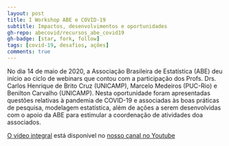 ```yaml
---
layout: post
title: I Workshop ABE e COVID-19
subtitle: Impactos, desenvolvimentos e oportunidades
gh-repo: abecovid/recursos_abe_covid19
gh-badge: [star, fork, follow]
tags: [covid-19, desafios, ações]
comments: true
---
```


No dia 14 de maio de 2020, a Associação Brasileira de Estatística (ABE) deu início ao ciclo de webinars que contou com a participação dos Profs. Drs. Carlos Henrique de Brito Cruz (UNICAMP), Marcelo Medeiros (PUC-Rio) e Benilton Carvalho (UNICAMP). Nesta oportunidade foram apresentadas questões relativas à pandemia de COVID-19 e associadas às boas práticas de pesquisa, modelagem estatística, além de ações a serem desenvolvidas com o apoio da ABE para estimular a coordenação de atividades doa associados.

[O vídeo integral](https://youtu.be/-0wPYrFJQj0) está disponível no [nosso canal no Youtube](https://www.youtube.com/channel/UC2nxl5h2azN4GYlHpd0RPgQ/)
